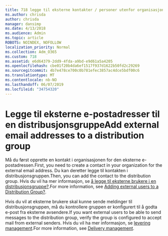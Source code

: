 ```yaml
---
title: 718 legge til eksterne kontakter / personer utenfor organisasjonen til en distribusjonsliste
ms.author: chrisda
author: chrisda
manager: dansimp
ms.date: 4/13/2018
ms.audience: Admin
ms.topic: article
ROBOTS: NOINDEX, NOFOLLOW
localization_priority: Normal
ms.collection: Adm_O365
ms.custom: 718
ms.assetid: e6d64379-2dd9-4fda-a9bd-e9d61a5a4205
ms.openlocfilehash: cbe01f20b4da6ef1517f937d1622b50fd2c29269
ms.sourcegitcommit: 4b7e478ce700c0b781efec3857ac4dce5bdf00c6
ms.translationtype: MT
ms.contentlocale: nb-NO
ms.lasthandoff: 06/07/2019
ms.locfileid: "34754320"
---
```

# <a name="add-external-email-addresses-to-a-distribution-group"></a><span data-ttu-id="511a6-102">Legge til eksterne e-postadresser til en distribusjonsgruppe</span><span class="sxs-lookup"><span data-stu-id="511a6-102">Add external email addresses to a distribution group</span></span>

<span data-ttu-id="511a6-103">Må du først opprette en kontakt i organisasjonen for den eksterne e-postadressen.</span><span class="sxs-lookup"><span data-stu-id="511a6-103">First, you need to create a contact in your organization for the external email address.</span></span> <span data-ttu-id="511a6-104">Du kan deretter legge til kontakten i distribusjonsgruppen.</span><span class="sxs-lookup"><span data-stu-id="511a6-104">Then, you can add the contact to the distribution group.</span></span> <span data-ttu-id="511a6-105">Hvis du vil ha mer informasjon, se [å legge til eksterne brukere i en distribusjonsgruppe?](https://support.office.com/client/caa0f310-0bb7-48e3-8ad2-cb358b53bbba).</span><span class="sxs-lookup"><span data-stu-id="511a6-105">For more information, see [Adding external users to a Distribution Group?](https://support.office.com/client/caa0f310-0bb7-48e3-8ad2-cb358b53bbba).</span></span>

<span data-ttu-id="511a6-106">Hvis du vil at eksterne brukere skal kunne sende meldinger til distribusjonsgruppen, må du kontrollere gruppen er konfigurert til å godta e-post fra eksterne avsendere.</span><span class="sxs-lookup"><span data-stu-id="511a6-106">If you want external users to be able to send messages to the distribution group, verify the group is configured to accept mail from external senders.</span></span> <span data-ttu-id="511a6-107">Hvis du vil ha mer informasjon, se [levering management](https://technet.microsoft.com/library/bb124513.aspx#deliverymanagement).</span><span class="sxs-lookup"><span data-stu-id="511a6-107">For more information, see [Delivery management](https://technet.microsoft.com/library/bb124513.aspx#deliverymanagement).</span></span>
